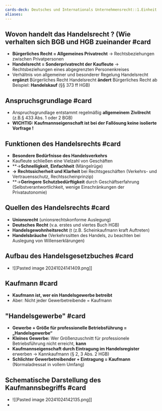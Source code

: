 ```yaml
---
cards-deck: Deutsches und Internationals Unternehmensrecht::1.Einheit
aliases:
---
```


## Wovon  handelt das Handelsrecht ?  (Wie verhalten sich BGB und HGB zueinander #card 
-  **Bürgerliches Recht = Allgemeines Privatrecht**
		-> Rechtsbeziehungen zwischen Privatpersonen
 - **Handelsrecht = Sonderprivatrecht der Kaufleute**
		-> Rechtsbeziehungen eines abgegrenzten Personenkreises
- Verhältnis von allgemeiner und besonderer Regelung
	Handelsrecht **ergänzt** Bürgerliches Recht
	Handelsrecht **ändert** Bürgerliches Recht ab
		Beispiel:  **Handelskauf** (§§ 373 ff HGB)

## Anspruchsgrundlage #card 
- Anspruchsgrundlage entstammt regelmäßig **allgemeinem** **Zivilrecht** (z.B.§ 433 Abs. 1 oder 2 BGB)
- **WICHTIG: Kaufmannseigenschaft ist bei der Fallösung keine isolierte Vorfrage !**

## Funktionen des Handelsrechts #card 
-  **Besondere Bedürfnisse des Handelsverkehrs**
- Kaufleute schließen eine Vielzahl von Geschäften
- **->**Schnelligkeit**, **Einfachheit** (Mängelrüge)
- **->** **Rechtssicherheit und Klarheit** bei Rechtsgeschäften (Verkehrs- und Vertrauensschutz, Rechtsscheinprinzip)
- **->**Geringere Schutzbedürftigkeit** durch Geschäftserfahrung (Selbstverantwortlichkeit, wenige Einschränkungen der Privatautonomie)

## Quellen des Handelsrechts #card 
- **Unionsrecht** (unionsrechtskonforme Auslegung)
- **Deutsches** **Recht** (v.a. erstes und viertes Buch HGB)
- **Handelsgewohnheitsrecht** (t (z.B. Scheinkaufmann kraft Auftreten)
- **Handelsbräuche** (Verkehrssitten des Handels, zu beachten bei Auslegung von Willenserklärungen)

## Aufbau des Handelsgesetzbuches #card 
- ![[Pasted image 20241024141409.png]]

## Kaufmann #card 
- **Kaufmann ist, wer ein Handelsgewerbe betreibt**
- Aber: Nicht jeder Gewerbetreibende = Kaufmann

## "Handelsgewerbe" #card 
- **Gewerbe + Größe für professionelle Betriebsführung = „Handelsgewerbe“**
- **Kleines Gewerbe:** Wer Größenzuschnitt für professionele Betriebsführung nicht erreicht, **kann**
- **Kaufmannseigenschaft durch Eintragung im Handelsregister** erwerben → Kannkaufmann (§ 2, 3 Abs. 2 HGB)
- **Schlichter Gewerbetreibender + Eintragung = Kaufmann** (Normaladressat in vollem Umfang)

## Schematische Darstellung des Kaufmannsbegriffs #card 
- ![[Pasted image 20241024142135.png]]
- 